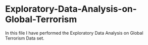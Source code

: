 # Exploratory-Data-Analysis-on-Global-Terrorism
In this file I have performed the Exploratory Data Analysis on Global Terrorism Data set.
